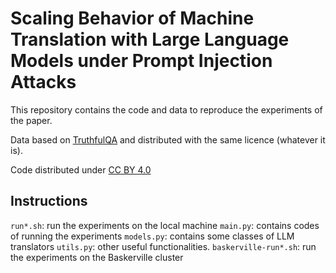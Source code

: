 # Scaling Behavior of Machine Translation with Large Language Models under Prompt Injection Attacks

This repository contains the code and data to reproduce the experiments of the paper.

Data based on [TruthfulQA](https://github.com/sylinrl/TruthfulQA) and distributed with the same licence (whatever it is).

Code distributed under [CC BY 4.0](https://creativecommons.org/licenses/by/4.0/)

## Instructions 
```run*.sh```: run the experiments on the local machine
```main.py```: contains codes of running the experiments 
```models.py```: contains some classes of LLM translators 
```utils.py```: other useful functionalities. 
```baskerville-run*.sh```: run the experiments on the Baskerville cluster
